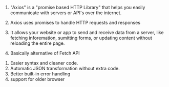 <!-- React Router -->

<!-- 1. Routing : createBrowserRouter -->
<!-- 2. Routing helper function (older version):createRoutesFromElements -->
<!-- 3. AppLayout in React -->
<!-- 4. Navigation Bar -->
<!-- 5. Building a NAV Bar -->
<!-- 6. Active Link -->
<!-- 7. Error pages - "useRouteError" Hook -->
<!-- 7.1. "errorElement":- https://reactrouter.com/6.30.0/route/error-element -->
<!-- 8. "useNavigate" Hook to move to prvious tab -->
<!-- 9. "loaders" and "useLoaderData" Hook for fetching API -->
<!-- 10. Global Loading states using "useNavigation" - [this is a different hook]
https://reactrouter.com/6.30.0/hooks/use-navigation#navigationstate -->
<!-- 11. Secure API: .env Variables -->
<!-- 12. Nested Dynamic Routing -->
<!-- 13. Contact Form in react-router-dom [FORM as component] -->

<!-- --------------------------------------------------------- -->
<!-- Axios -->

1. "Axios" is a "promise based HTTP Library" that helps you easily communicate with servers or API's over the internet.

2. Axios uses promises to handle HTTP requests and responses

3. It allows your website or app to send and receive data from a server, like fetching inforemation, sumitting forms, or updating content without reloading the entire page.

4. Basically alternative of Fetch API

<!-- Why "Axios" over "Fetch?" -->

1. Easier syntax and cleaner code.
2. Automatic JSON transformation without extra code.
3. Better built-in error handling
4. support for older browser
